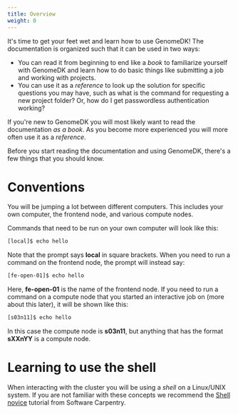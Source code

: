 ```yaml
---
title: Overview
weight: 0
---
```


It's time to get your feet wet and learn how to use GenomeDK! The
documentation is organized such that it can be used in two ways:

-   You can read it from beginning to end like a *book* to familiarize
    yourself with GenomeDK and learn how to do basic things like
    submitting a job and working with projects.
-   You can use it as a *reference* to look up the solution for specific
    questions you may have, such as what is the command for requesting a
    new project folder? Or, how do I get passwordless authentication
    working?

If you're new to GenomeDK you will most likely want to read the
documentation *as a book*. As you become more experienced you will more
often use it as a *reference*.

Before you start reading the documentation and using GenomeDK, there's
a few things that you should know.

# Conventions

You will be jumping a lot between different computers. This includes
your own computer, the frontend node, and various compute nodes.

Commands that need to be run on your own computer will look like this:

```bash
[local]$ echo hello
```

Note that the prompt says **local** in square brackets. When you need to
run a command on the frontend node, the prompt will instead say:

```bash
[fe-open-01]$ echo hello
```

Here, **fe-open-01** is the name of the frontend node. If you need to
run a command on a compute node that you started an interactive job on
(more about this later), it will be shown like this:

```bash
[s03n11]$ echo hello
```

In this case the compute node is **s03n11**, but anything that has the
format **sXXnYY** is a compute node.

# Learning to use the shell

When interacting with the cluster you will be using a *shell* on a
Linux/UNIX system. If you are not familiar with these concepts we
recommend the [Shell
novice](https://swcarpentry.github.io/shell-novice/) tutorial from
Software Carpentry.
